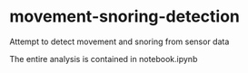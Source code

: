 # movement-snoring-detection
Attempt to detect movement and snoring from sensor data

The entire analysis is contained in notebook.ipynb
